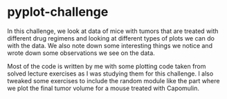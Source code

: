 # pyplot-challenge

In this challenge, we look at data of mice with tumors that are treated with different drug regimens and looking at different types of
plots we can do with the data. We also note down some interesting things we notice and wrote down some observations we see on the data.

Most of the code is written by me with some plotting code taken from solved lecture exercises as I was studying them for this challenge.
I also tweaked some exercises to include the random module like the part where we plot the final tumor volume for a mouse treated with Capomulin.
